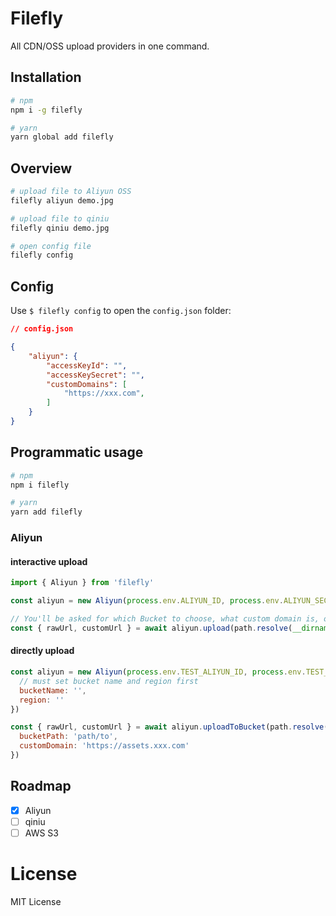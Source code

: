 # Filefly

All CDN/OSS upload providers in one command.

## Installation

```bash
# npm
npm i -g filefly

# yarn
yarn global add filefly
```

## Overview

```bash
# upload file to Aliyun OSS
filefly aliyun demo.jpg

# upload file to qiniu
filefly qiniu demo.jpg

# open config file
filefly config
```

## Config

Use `$ filefly config` to open the `config.json` folder:

```json
// config.json

{
	"aliyun": {
		"accessKeyId": "",
		"accessKeySecret": "",
		"customDomains": [
			"https://xxx.com",
		]
	}
}
```

## Programmatic usage

```bash
# npm
npm i filefly

# yarn
yarn add filefly
```

### Aliyun

#### interactive upload

```js
import { Aliyun } from 'filefly'

const aliyun = new Aliyun(process.env.ALIYUN_ID, process.env.ALIYUN_SECRET)

// You'll be asked for which Bucket to choose, what custom domain is, or custom upload bucket path
const { rawUrl, customUrl } = await aliyun.upload(path.resolve(__dirname, 'demo.jpg'))
```

#### directly upload

```js
const aliyun = new Aliyun(process.env.TEST_ALIYUN_ID, process.env.TEST_ALIYUN_SECRET, {
  // must set bucket name and region first
  bucketName: '',
  region: ''
})

const { rawUrl, customUrl } = await aliyun.uploadToBucket(path.resolve(__dirname, './demo.jpg'), {
  bucketPath: 'path/to',
  customDomain: 'https://assets.xxx.com'
})
```

## Roadmap

- [x] Aliyun
- [ ] qiniu
- [ ] AWS S3

# License

MIT License
